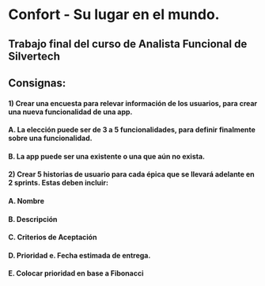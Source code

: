 # Confort - Su lugar en el mundo.
## Trabajo final del curso de Analista Funcional de Silvertech

## Consignas:
#### 1) Crear una encuesta para relevar información de los usuarios, para crear una nueva funcionalidad de una app. 
####         A. La elección puede ser de 3 a 5 funcionalidades, para definir finalmente sobre una funcionalidad. 
####         B. La app puede ser una existente o una que aún no exista. 
####
####
#### 2) Crear 5 historias de usuario para cada épica que se llevará adelante en 2 sprints. Estas deben incluir:
####        A. Nombre 
####        B. Descripción 
####        C. Criterios de Aceptación 
####        D. Prioridad e. Fecha estimada de entrega. 
####        E. Colocar prioridad en base a Fibonacci 


